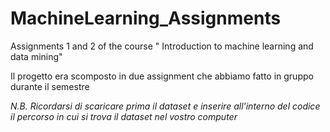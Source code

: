 # MachineLearning_Assignments
Assignments 1 and 2 of the course " Introduction to machine learning and data mining"

Il progetto era scomposto in due assignment che abbiamo fatto in gruppo durante il semestre

*N.B. Ricordarsi di scaricare prima il dataset e inserire all'interno del codice il percorso in cui si trova il dataset nel vostro computer*

